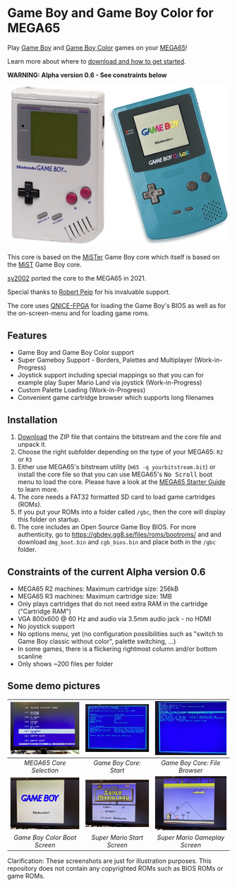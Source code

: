 Game Boy and Game Boy Color for MEGA65
======================================

Play [Game Boy](https://en.wikipedia.org/wiki/Game_Boy) and
[Game Boy Color](https://en.wikipedia.org/wiki/Game_Boy_Color) games on your
[MEGA65](https://mega65.org/)!

Learn more about where to [download and how to get started](#Installation).

**WARNING: Alpha version 0.6 - See constraints below**

![Game Boy and Game Boy Color](doc/gb-and-gbc.jpg)

This core is based on the
[MiSTer](https://github.com/MiSTer-devel/Gameboy_MiSTer) Game Boy core which
itself is based on the
[MiST](https://github.com/mist-devel/gameboy) Game Boy core.

[sy2002](http://www.sy2002.de) ported the core to the MEGA65 in 2021.

Special thanks to [Robert Peip](https://github.com/RobertPeip)
for his invaluable support.

The core uses [QNICE-FPGA](https://github.com/sy2002/QNICE-FPGA) for
loading the Game Boy's BIOS as well as for the on-screen-menu and for
loading game roms.

Features
--------

* Game Boy and Game Boy Color support
* Super Gameboy Support - Borders, Palettes and Multiplayer (Work-in-Progress)
* Joystick support including special mappings so that you can for example play
  Super Mario Land via joystick (Work-in-Progress)
* Custom Palette Loading (Work-in-Progress)
* Convenient game cartridge browser which supports long filenames

Installation
------------

1. [Download](https://github.com/sy2002/gbc4mega65/releases/download/V0.6/bitstream-and-core.zip)
   the ZIP file that contains the bitstream and the core file and unpack it.
2. Choose the right subfolder depending on the type of your MEGA65:
   `R2` or `R3`
3. Either use MEGA65's bitstream utility (`m65 -q yourbitstream.bit`) or
   install the core file so that you can use MEGA65's <kbd>No Scroll</kbd>
   boot menu to load the core. Please have a look at the
   [MEGA65 Starter Guide](https://files.mega65.org/news/MEGA65-Starter-Guide.pdf)
   to learn more.
4. The core needs a FAT32 formatted SD card to load game cartridges (ROMs).
5. If you put your ROMs into a folder called `/gbc`, then the core will
   display this folder on startup.
6. The core includes an Open Source Game Boy BIOS. For more authenticity,
   go to https://gbdev.gg8.se/files/roms/bootroms/ and and download
   `dmg_boot.bin` and `cgb_bios.bin` and place both in the `/gbc` folder.

Constraints of the current Alpha version 0.6
--------------------------------------------

* MEGA65 R2 machines: Maximum cartridge size: 256kB
* MEGA65 R3 machines: Maximum cartridge size: 1MB
* Only plays cartridges that do not need extra RAM
  in the cartridge ("Cartridge RAM")
* VGA 800x600 @ 60 Hz and audio via 3.5mm audio jack - no HDMI
* No joystick support
* No options menu, yet (no configuration possibilities such as
  "switch to Game Boy classic without color", palette switching, ...)
* In some games, there is a flickering rightmost column and/or bottom scanline
* Only shows ~200 files per folder

Some demo pictures
------------------

| ![gbc01](doc/gbc01.jpg)      | ![gbc02](doc/gbc02.jpg)     | ![gbc03](doc/gbc03.jpg)       | 
|:----------------------------:|:---------------------------:|:-----------------------------:| 
| *MEGA65 Core Selection*      | *Game Boy Core: Start*      | *Game Boy Core: File Browser* |
| ![gbc04](doc/gbc04.jpg)      | ![gbc05](doc/gbc05.jpg)     | ![gbc06](doc/gbc06.jpg)       | 
| *Game Boy Color Boot Screen* | *Super Mario Start Screen*  | *Super Mario Gameplay Screen* |

Clarification: These screenshots are just for illustration purposes.
This repository does not contain any copyrighted ROMs
such as BIOS ROMs or game ROMs.
